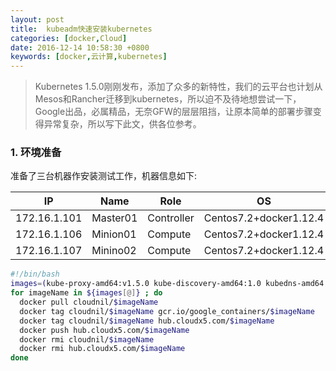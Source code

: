 ```yaml
---
layout: post
title:  kubeadm快速安装kubernetes
categories: [docker,Cloud]
date: 2016-12-14 10:58:30 +0800
keywords: [docker,云计算,kubernetes]
---
```


>Kubernetes 1.5.0刚刚发布，添加了众多的新特性，我们的云平台也计划从Mesos和Rancher迁移到kubernetes，所以迫不及待地想尝试一下，Google出品，必属精品，无奈GFW的层层阻挡，让原本简单的部署步骤变得异常复杂，所以写下此文，供各位参考。

### 1. 环境准备
准备了三台机器作安装测试工作，机器信息如下: 

|      IP      |   Name   |    Role    |           OS           |
|--------------|----------|------------|------------------------|
| 172.16.1.101 | Master01 | Controller | Centos7.2+docker1.12.4 |
| 172.16.1.106 | Minion01 | Compute    | Centos7.2+docker1.12.4 |
| 172.16.1.107 | Minino02 | Compute    | Centos7.2+docker1.12.4 |

```bash
#!/bin/bash
images=(kube-proxy-amd64:v1.5.0 kube-discovery-amd64:1.0 kubedns-amd64:1.7 kube-scheduler-amd64:v1.5.0 kube-controller-manager-amd64:v1.5.0 kube-apiserver-amd64:v1.5.0 etcd-amd64:2.2.5 kube-dnsmasq-amd64:1.3 exechealthz-amd64:1.1 pause-amd64:3.0 kubernetes-dashboard-amd64:v1.5.0)
for imageName in ${images[@]} ; do
  docker pull cloudnil/$imageName
  docker tag cloudnil/$imageName gcr.io/google_containers/$imageName
  docker tag cloudnil/$imageName hub.cloudx5.com/$imageName
  docker push hub.cloudx5.com/$imageName
  docker rmi cloudnil/$imageName
  docker rmi hub.cloudx5.com/$imageName
done
```